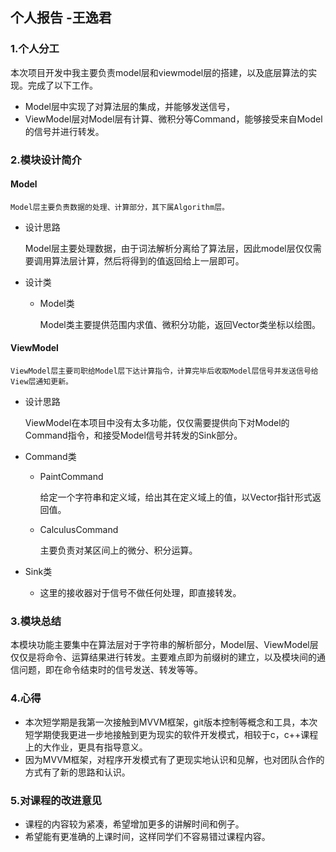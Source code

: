 ## 个人报告 -王逸君

### 1.个人分工

本次项目开发中我主要负责model层和viewmodel层的搭建，以及底层算法的实现。完成了以下工作。

 * Model层中实现了对算法层的集成，并能够发送信号，
 * ViewModel层对Model层有计算、微积分等Command，能够接受来自Model的信号并进行转发。

### 2.模块设计简介

#### Model

	Model层主要负责数据的处理、计算部分，其下属Algorithm层。

* 设计思路

  Model层主要处理数据，由于词法解析分离给了算法层，因此model层仅仅需要调用算法层计算，然后将得到的值返回给上一层即可。

* 设计类

  * Model类

    Model类主要提供范围内求值、微积分功能，返回Vector类坐标以绘图。

#### ViewModel

	ViewModel层主要司职给Model层下达计算指令，计算完毕后收取Model层信号并发送信号给View层通知更新。

* 设计思路

  ViewModel在本项目中没有太多功能，仅仅需要提供向下对Model的Command指令，和接受Model信号并转发的Sink部分。

* Command类

  * PaintCommand

    给定一个字符串和定义域，给出其在定义域上的值，以Vector指针形式返回值。

  * CalculusCommand

    主要负责对某区间上的微分、积分运算。

* Sink类

  * 这里的接收器对于信号不做任何处理，即直接转发。
  
### 3.模块总结

​	本模块功能主要集中在算法层对于字符串的解析部分，Model层、ViewModel层仅仅是将命令、运算结果进行转发。主要难点即为前缀树的建立，以及模块间的通信问题，即在命令结束时的信号发送、转发等等。

### 4.心得

*  本次短学期是我第一次接触到MVVM框架，git版本控制等概念和工具，本次短学期使我更进一步地接触到更为现实的软件开发模式，相较于c，c++课程上的大作业，更具有指导意义。
*  因为MVVM框架，对程序开发模式有了更现实地认识和见解，也对团队合作的方式有了新的思路和认识。

### 5.对课程的改进意见

* 课程的内容较为紧凑，希望增加更多的讲解时间和例子。
* 希望能有更准确的上课时间，这样同学们不容易错过课程内容。